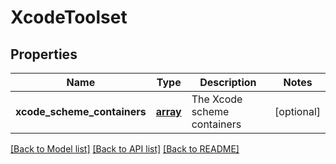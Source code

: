 # XcodeToolset

## Properties
Name | Type | Description | Notes
------------ | ------------- | ------------- | -------------
**xcode_scheme_containers** | [**array**](.md) | The Xcode scheme containers | [optional] 

[[Back to Model list]](../README.md#documentation-for-models) [[Back to API list]](../README.md#documentation-for-api-endpoints) [[Back to README]](../README.md)

